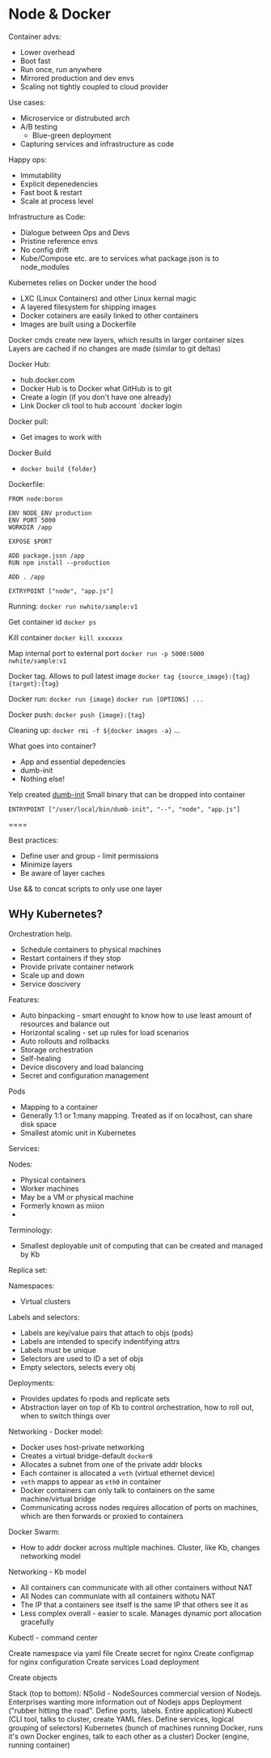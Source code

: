 # Node & Docker

Container advs:
- Lower overhead
- Boot fast
- Run once, run anywhere
- Mirrored production and dev envs
- Scaling not tightly coupled to cloud provider

Use cases:
- Microservice or distrubuted arch
- A/B testing
    - Blue-green deployment
- Capturing services and infrastructure as code

Happy ops:
- Immutability
- Explicit depenedencies
- Fast boot & restart
- Scale at process level

Infrastructure as Code:
- Dialogue between Ops and Devs
- Pristine reference envs
- No config drift
- Kube/Compose etc. are to services what package.json is to node_modules

Kubernetes relies on Docker under the hood

- LXC (Linux Containers) and other Linux kernal magic
- A layered filesystem for shipping images
- Docker cotainers are easily linked to other containers
- Images are built using a Dockerfile

Docker cmds create new layers, which results in larger container sizes
Layers are cached if no changes are made (similar to git deltas)

Docker Hub:
- hub.docker.com
- Docker Hub is to Docker what GitHub is to git
- Create a login (if you don't have one already)
- Link Docker cli tool to hub account `docker login

Docker pull:
- Get images to work with

Docker Build
- `docker build {folder}`

Dockerfile:
```
FROM node:boron

ENV NODE_ENV production
ENV PORT 5000
WORKDIR /app

EXPOSE $PORT

ADD package.json /app
RUN npm install --production 

ADD . /app

EXTRYPOINT ["node", "app.js"]
```

Running:
`docker run nwhite/sample:v1`

Get container id
`docker ps`

Kill container
`docker kill xxxxxxx`

Map internal port to external port
`docker run -p 5000:5000 nwhite/sample:v1`

Docker tag. Allows to pull latest image
`docker tag {source_image}:{tag} {target}:{tag}`

Docker run:
`docker run {image}`
`docker run [OPTIONS] ...`

Docker push:
`docker push {image}:{tag}`

Cleaning up:
`docker rmi -f ${docker images -a}`
...

What goes into container?
- App and essential depedencies
- dumb-init
- Nothing else!

Yelp created [dumb-init](https://github.com/Yelp/dumb-init)
Small binary that can be dropped into container

`ENTRYPOINT ["/user/local/bin/dumb-init", "--", "node", "app.js"]`

====

Best practices:
- Define user and group - limit permissions
- Minimize layers
- Be aware of layer caches

Use && to concat scripts to only use one layer


## WHy Kubernetes?
Orchestration help. 
- Schedule containers to physical machines
- Restart containers if they stop
- Provide private container network
- Scale up and down
- Service doscivery
 
Features:
- Auto binpacking - smart enought to know how to use least amount of resources and balance out
- Horizontal scaling - set up rules for load scenarios
- Auto rollouts and rollbacks
- Storage orchestration
- Self-healing
- Device discovery and load balancing
- Secret and configuration management

Pods
- Mapping to a container
- Generally 1:1 or 1:many mapping. Treated as if on localhost, can share disk space
- Smallest atomic unit in Kubernetes

Services:

Nodes:
- Physical containers
- Worker machines
- May be a VM or physical machine
- Formerly known as miion
- 

Terminology:
- Smallest deployable unit of computing that can be created and managed by Kb

Replica set:

Namespaces:
- Virtual clusters

Labels and selectors:
- Labels are key/value pairs that attach to objs (pods)
- Labels are intended to specify indentifying attrs
- Labels must be unique
- Selectors are used to ID a set of objs
- Empty selectors, selects every obj

Deployments:
- Provides updates fo rpods and replicate sets
- Abstraction layer on top of Kb to control orchestration, how to roll out, when to switch things over

Networking - Docker model:
- Docker uses host-private networking
- Creates a virtual bridge-default `docker0`
- Allocates a subnet from one of the private addr blocks
- Each container is allocated a `veth` (virtual ethernet device)
- `veth` mapps to appear as `eth0` in container
- Docker containers can only talk to containers on the same machine/virtual bridge
- Communicating across nodes requires allocation of ports on machines, which are then forwards or proxied to containers

Docker Swarm:
- How to addr docker across multiple machines. Cluster, like Kb, changes networking model

Networking - Kb model
- All containers can communicate with all other containers without NAT
- All Nodes can communiate with all containers withotu NAT
- The IP that a containers see itself is the same IP that others see it as
- Less complex overall - easier to scale. Manages dynamic port allocation gracefully

Kubectl - command center

Create namespace via yaml file
Create secret for nginx
Create configmap for nginx configuration
Create services
Load deployment

Create objects

Stack (top to bottom):
NSolid - NodeSources commercial version of Nodejs. Enterprises wanting more information out of Nodejs apps
Deployment ("rubber hitting the road". Define ports, labels. Entire application)
Kubectl (CLI tool, talks to cluster, create YAML files. Define services, logical grouping of selectors)
Kubernetes (bunch of machines running Docker, runs it's own Docker engines, talk to each other as a cluster)
Docker (engine, running container)
